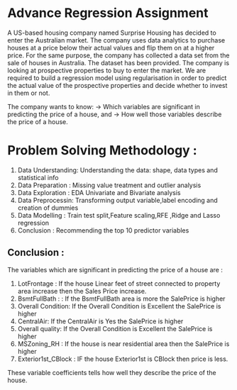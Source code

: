# Advance Regression Assignment 

A US-based housing company named Surprise Housing has decided to enter the Australian market. The company uses data analytics to purchase houses at a price below their actual values and flip them on at a higher price. 
For the same purpose, the company has collected a data set from the sale of houses in Australia. The dataset has been provided.
The company is looking at prospective properties to buy to enter the market. 
We are required to build a regression model using regularisation in order to predict the actual value of the prospective properties 
and decide whether to invest in them or not. 

The company wants to know:
-> Which variables are significant in predicting the price of a house, and
-> How well those variables describe the price of a house.


# Problem Solving Methodology :
1. Data Understanding: Understanding the data: shape, data types and statistical info
2. Data Preparation : Missing value treatment and outlier analysis
3. Data Exploration : EDA Univariate and Bivariate analysis
4. Data Preprocessin: Transforming output variable,label encoding and creation of dummies
5. Data Modelling : Train test split,Feature scaling,RFE ,Ridge and Lasso regression
6. Conclusion : Recommending the top 10 predictor variables
  
  
 ## Conclusion :
 The variables which are significant in predicting the price of a house are :
  1. LotFrontage : If the house Linear feet of street connected to property area increase then the Sales Price increase.
  2. BsmtFullBath : : If the BsmtFullBath area is more the SalePrice is higher
  3. Overall Condition: If the Overall Condition is Excellent the SalePrice is higher
  4. CentralAir: If the CentralAir is Yes the SalePrice is higher
  5. Overall quality: If the Overall Condition is Excellent the SalePrice is higher
  6. MSZoning_RH : If the house is near residential area then the SalePrice is higher
  7. Exterior1st_CBlock : IF the house Exterior1st is CBlock then price is less.


These variable coefficients tells how well they describe the price of the house. 
